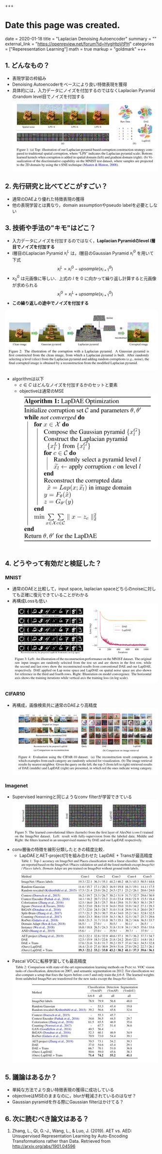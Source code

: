 +++
# Date this page was created.
date = 2020-01-18
title = "Laplacian Denoising Autoencoder"
summary = ""
external_link = "https://openreview.net/forum?id=HygHtpVtPH"
categories = ["Reperesentation Learning"]
math = true
markup = "goldmark"
+++

## 1. どんなもの？
* 表現学習の枠組み
* Denoising Autoencoderをベースにより良い特徴表現を獲得
* 具体的には，入力データにノイズを付加するのではなくLaplacian Pyramidのrandom level目でノイズを付加する
![](img/overview.png)

## 2. 先行研究と比べてどこがすごい？
* 通常のDAEより優れた特徴表現の獲得
* 他の表現学習とは異なり，domain assumptionやpseudo labelを必要としない

## 3. 技術や手法の"キモ"はどこ？
* 入力データにノイズを付加するのではなく，**Laplacian Pyramidのlevel $l$層目でノイズを付加する**
* $l$層目のLaplacian Pyramid $x_l^L$ は，$l$層目のGaussian Pyramid $x_l^G$ を用いて下式
$$
x_l^L = x_l^G - upsample(x_{l+1}^G)
$$
* $x_0^G$ は元画像に等しい．上式の $l$ を 0 に向かって繰り返し計算すると元画像が求められる
$$
x_l^G = x_l^L + upsample(x_{l+1}^G)
$$
* **この繰り返しの途中でノイズを付加する**

![](img/lap.png)

* algorithmは以下
    * $c \in C$ はどんなノイズを付加するかのセットと要素
    * objectiveは通常のMSE
![](img/alg.png)

## 4. どうやって有効だと検証した？
### MNIST
* 通常のDAEと比較して，input space, laplacian spaceどちらのnoiseに対しても正確に復元できていることがわかる
* 再構成Lossも低い
![](img/mnist.png)

### CIFAR10
* 再構成，画像検索共に通常のDAEより高精度
![](img/cifar.png)

### Imagenet
* Supervised learningと同じようなconv filterが学習できている
![](img/filter.png)
* conv層後の特徴を線形分類したときの精度比較．
    * LapDAEとAET-project[1]を組み合わせた LapDAE + Transが最高精度
![](img/res.png)
* Pascal VOCに転移学習しても最高精度
![](img/res2.png)

## 5. 議論はあるか？
* 単純な方法でより良い特徴表現の獲得に成功している
* objectiveはMSEのままなのに，blurが軽減されているのはなぜ？
* Gaussian pyramidを作る際にGaussian filterはかけてる？

## 6. 次に読むべき論文はある？
1. Zhang, L., Qi, G.-J., Wang, L., & Luo, J. (2019). AET vs. AED: Unsupervised Representation Learning by Auto-Encoding Transformations rather than Data. Retrieved from http://arxiv.org/abs/1901.04596
